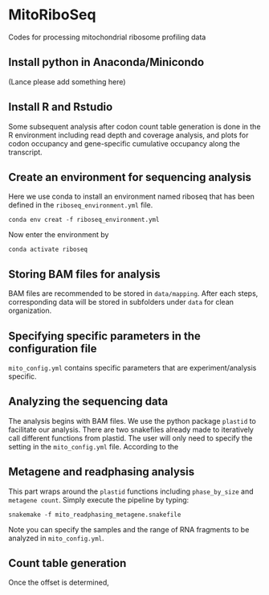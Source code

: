 # MitoRiboSeq
Codes for processing mitochondrial ribosome profiling data

## Install python in Anaconda/Minicondo
(Lance please add something here)

## Install R and Rstudio
Some subsequent analysis after codon count table generation is done in the R environment including read depth and coverage analysis, and plots for codon occupancy and gene-specific cumulative occupancy along the transcript.

## Create an environment for sequencing analysis
Here we use conda to install an environment named riboseq that has been defined in the `riboseq_environment.yml` file.
```
conda env creat -f riboseq_environment.yml
```
Now enter the environment by

```
conda activate riboseq
```

## Storing BAM files for analysis
BAM files are recommended to be stored in `data/mapping`. After each steps, corresponding data will be stored in subfolders under `data` for clean organization.

## Specifying specific parameters in the configuration file
`mito_config.yml` contains specific parameters that are experiment/analysis specific.  

## Analyzing the sequencing data
The analysis begins with BAM files. We use the python package `plastid` to facilitate our analysis. There are two snakefiles already made to iteratively call different functions from plastid. The user will only need to specify the setting in the `mito_config.yml` file. According to the 

## Metagene and readphasing analysis
This part wraps around the `plastid` functions including `phase_by_size` and `metagene count`. Simply execute the pipeline by typing:
```
snakemake -f mito_readphasing_metagene.snakefile
```
Note you can specify the samples and the range of RNA fragments to be analyzed in `mito_config.yml`.

## Count table generation

Once the offset is determined, 


